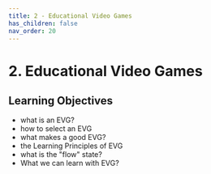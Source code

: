 ```yaml
---
title: 2 - Educational Video Games
has_children: false
nav_order: 20
---
```

# 2. Educational Video Games

## Learning Objectives
- what is an EVG?
- how to select an EVG
- what makes a good EVG?
- the Learning Principles of EVG
- what is the "flow" state?
- What we can learn with EVG?


